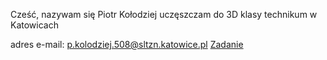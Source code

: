 Cześć,
nazywam się Piotr Kołodziej uczęszczam do 3D klasy technikum w Katowicach

adres e-mail:
p.kolodziej.508@sltzn.katowice.pl
<a href=”https://pksltzn.github.io/Zadanie/”>Zadanie</a>
